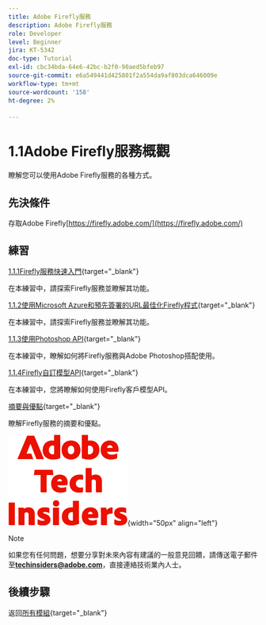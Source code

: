 ```yaml
---
title: Adobe Firefly服務
description: Adobe Firefly服務
role: Developer
level: Beginner
jira: KT-5342
doc-type: Tutorial
exl-id: cbc34bda-64e6-42bc-b2f0-90aed5bfeb97
source-git-commit: e6a549441d425801f2a554da9af803dca646009e
workflow-type: tm+mt
source-wordcount: '158'
ht-degree: 2%

---
```


# 1.1Adobe Firefly服務概觀

瞭解您可以使用Adobe Firefly服務的各種方式。

## 先決條件

存取Adobe Firefly[https://firefly.adobe.com/](https://firefly.adobe.com/)

## 練習

[1.1.1Firefly服務快速入門](./ex1.md){target="_blank"}

在本練習中，請探索Firefly服務並瞭解其功能。

[1.1.2使用Microsoft Azure和預先簽署的URL最佳化Firefly程式](./ex2.md){target="_blank"}

在本練習中，請探索Firefly服務並瞭解其功能。

[1.1.3使用Photoshop API](./ex3.md){target="_blank"}

在本練習中，瞭解如何將Firefly服務與Adobe Photoshop搭配使用。

[1.1.4Firefly自訂模型API](./ex4.md){target="_blank"}

在本練習中，您將瞭解如何使用Firefly客戶模型API。

[摘要與優點](./summary.md){target="_blank"}

瞭解Firefly服務的摘要和優點。

![技術內部人士](./../../../assets/images/techinsiders.png){width="50px" align="left"}

>[!NOTE]
>
>如果您有任何問題，想要分享對未來內容有建議的一般意見回饋，請傳送電子郵件至&#x200B;**techinsiders@adobe.com**，直接連絡技術業內人士。

## 後續步驟

返回[所有模組](../../../overview.md){target="_blank"}
